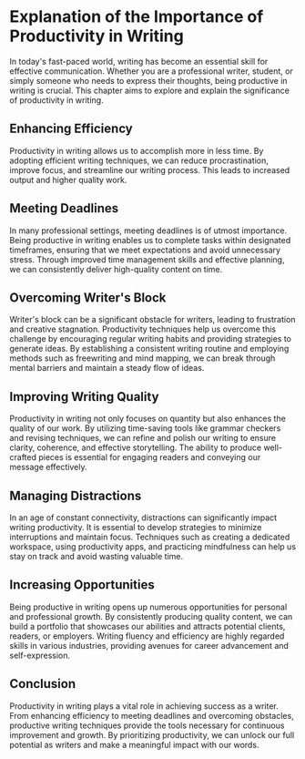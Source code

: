 Explanation of the Importance of Productivity in Writing
=================================================================

In today's fast-paced world, writing has become an essential skill for effective communication. Whether you are a professional writer, student, or simply someone who needs to express their thoughts, being productive in writing is crucial. This chapter aims to explore and explain the significance of productivity in writing.

Enhancing Efficiency
--------------------

Productivity in writing allows us to accomplish more in less time. By adopting efficient writing techniques, we can reduce procrastination, improve focus, and streamline our writing process. This leads to increased output and higher quality work.

Meeting Deadlines
-----------------

In many professional settings, meeting deadlines is of utmost importance. Being productive in writing enables us to complete tasks within designated timeframes, ensuring that we meet expectations and avoid unnecessary stress. Through improved time management skills and effective planning, we can consistently deliver high-quality content on time.

Overcoming Writer's Block
-------------------------

Writer's block can be a significant obstacle for writers, leading to frustration and creative stagnation. Productivity techniques help us overcome this challenge by encouraging regular writing habits and providing strategies to generate ideas. By establishing a consistent writing routine and employing methods such as freewriting and mind mapping, we can break through mental barriers and maintain a steady flow of ideas.

Improving Writing Quality
-------------------------

Productivity in writing not only focuses on quantity but also enhances the quality of our work. By utilizing time-saving tools like grammar checkers and revising techniques, we can refine and polish our writing to ensure clarity, coherence, and effective storytelling. The ability to produce well-crafted pieces is essential for engaging readers and conveying our message effectively.

Managing Distractions
---------------------

In an age of constant connectivity, distractions can significantly impact writing productivity. It is essential to develop strategies to minimize interruptions and maintain focus. Techniques such as creating a dedicated workspace, using productivity apps, and practicing mindfulness can help us stay on track and avoid wasting valuable time.

Increasing Opportunities
------------------------

Being productive in writing opens up numerous opportunities for personal and professional growth. By consistently producing quality content, we can build a portfolio that showcases our abilities and attracts potential clients, readers, or employers. Writing fluency and efficiency are highly regarded skills in various industries, providing avenues for career advancement and self-expression.

Conclusion
----------

Productivity in writing plays a vital role in achieving success as a writer. From enhancing efficiency to meeting deadlines and overcoming obstacles, productive writing techniques provide the tools necessary for continuous improvement and growth. By prioritizing productivity, we can unlock our full potential as writers and make a meaningful impact with our words.

